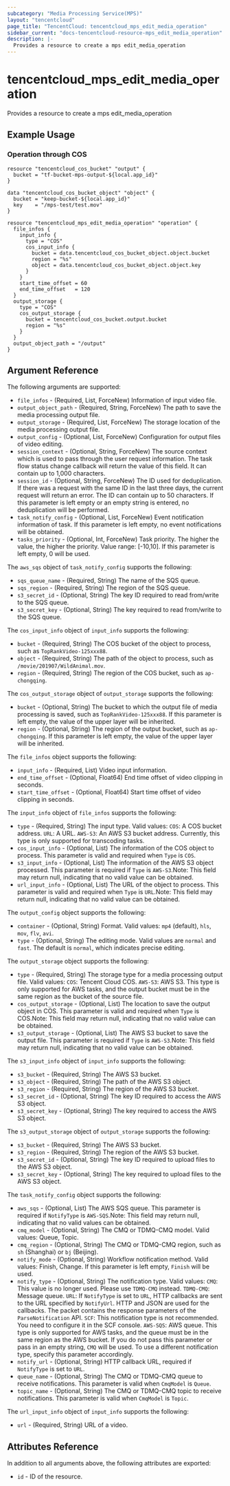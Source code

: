 ```yaml
---
subcategory: "Media Processing Service(MPS)"
layout: "tencentcloud"
page_title: "TencentCloud: tencentcloud_mps_edit_media_operation"
sidebar_current: "docs-tencentcloud-resource-mps_edit_media_operation"
description: |-
  Provides a resource to create a mps edit_media_operation
---
```


# tencentcloud_mps_edit_media_operation

Provides a resource to create a mps edit_media_operation

## Example Usage

### Operation through COS

```hcl
resource "tencentcloud_cos_bucket" "output" {
  bucket = "tf-bucket-mps-output-${local.app_id}"
}

data "tencentcloud_cos_bucket_object" "object" {
  bucket = "keep-bucket-${local.app_id}"
  key    = "/mps-test/test.mov"
}

resource "tencentcloud_mps_edit_media_operation" "operation" {
  file_infos {
    input_info {
      type = "COS"
      cos_input_info {
        bucket = data.tencentcloud_cos_bucket_object.object.bucket
        region = "%s"
        object = data.tencentcloud_cos_bucket_object.object.key
      }
    }
    start_time_offset = 60
    end_time_offset   = 120
  }
  output_storage {
    type = "COS"
    cos_output_storage {
      bucket = tencentcloud_cos_bucket.output.bucket
      region = "%s"
    }
  }
  output_object_path = "/output"
}
```

## Argument Reference

The following arguments are supported:

* `file_infos` - (Required, List, ForceNew) Information of input video file.
* `output_object_path` - (Required, String, ForceNew) The path to save the media processing output file.
* `output_storage` - (Required, List, ForceNew) The storage location of the media processing output file.
* `output_config` - (Optional, List, ForceNew) Configuration for output files of video editing.
* `session_context` - (Optional, String, ForceNew) The source context which is used to pass through the user request information. The task flow status change callback will return the value of this field. It can contain up to 1,000 characters.
* `session_id` - (Optional, String, ForceNew) The ID used for deduplication. If there was a request with the same ID in the last three days, the current request will return an error. The ID can contain up to 50 characters. If this parameter is left empty or an empty string is entered, no deduplication will be performed.
* `task_notify_config` - (Optional, List, ForceNew) Event notification information of task. If this parameter is left empty, no event notifications will be obtained.
* `tasks_priority` - (Optional, Int, ForceNew) Task priority. The higher the value, the higher the priority. Value range: [-10,10]. If this parameter is left empty, 0 will be used.

The `aws_sqs` object of `task_notify_config` supports the following:

* `sqs_queue_name` - (Required, String) The name of the SQS queue.
* `sqs_region` - (Required, String) The region of the SQS queue.
* `s3_secret_id` - (Optional, String) The key ID required to read from/write to the SQS queue.
* `s3_secret_key` - (Optional, String) The key required to read from/write to the SQS queue.

The `cos_input_info` object of `input_info` supports the following:

* `bucket` - (Required, String) The COS bucket of the object to process, such as `TopRankVideo-125xxx88`.
* `object` - (Required, String) The path of the object to process, such as `/movie/201907/WildAnimal.mov`.
* `region` - (Required, String) The region of the COS bucket, such as `ap-chongqing`.

The `cos_output_storage` object of `output_storage` supports the following:

* `bucket` - (Optional, String) The bucket to which the output file of media processing is saved, such as `TopRankVideo-125xxx88`. If this parameter is left empty, the value of the upper layer will be inherited.
* `region` - (Optional, String) The region of the output bucket, such as `ap-chongqing`. If this parameter is left empty, the value of the upper layer will be inherited.

The `file_infos` object supports the following:

* `input_info` - (Required, List) Video input information.
* `end_time_offset` - (Optional, Float64) End time offset of video clipping in seconds.
* `start_time_offset` - (Optional, Float64) Start time offset of video clipping in seconds.

The `input_info` object of `file_infos` supports the following:

* `type` - (Required, String) The input type. Valid values: `COS`: A COS bucket address.  `URL`: A URL.  `AWS-S3`: An AWS S3 bucket address. Currently, this type is only supported for transcoding tasks.
* `cos_input_info` - (Optional, List) The information of the COS object to process. This parameter is valid and required when `Type` is `COS`.
* `s3_input_info` - (Optional, List) The information of the AWS S3 object processed. This parameter is required if `Type` is `AWS-S3`.Note: This field may return null, indicating that no valid value can be obtained.
* `url_input_info` - (Optional, List) The URL of the object to process. This parameter is valid and required when `Type` is `URL`.Note: This field may return null, indicating that no valid value can be obtained.

The `output_config` object supports the following:

* `container` - (Optional, String) Format. Valid values: `mp4` (default), `hls`, `mov`, `flv`, `avi`.
* `type` - (Optional, String) The editing mode. Valid values are `normal` and `fast`. The default is `normal`, which indicates precise editing.

The `output_storage` object supports the following:

* `type` - (Required, String) The storage type for a media processing output file. Valid values: `COS`: Tencent Cloud COS. `AWS-S3`: AWS S3. This type is only supported for AWS tasks, and the output bucket must be in the same region as the bucket of the source file.
* `cos_output_storage` - (Optional, List) The location to save the output object in COS. This parameter is valid and required when `Type` is COS.Note: This field may return null, indicating that no valid value can be obtained.
* `s3_output_storage` - (Optional, List) The AWS S3 bucket to save the output file. This parameter is required if `Type` is `AWS-S3`.Note: This field may return null, indicating that no valid value can be obtained.

The `s3_input_info` object of `input_info` supports the following:

* `s3_bucket` - (Required, String) The AWS S3 bucket.
* `s3_object` - (Required, String) The path of the AWS S3 object.
* `s3_region` - (Required, String) The region of the AWS S3 bucket.
* `s3_secret_id` - (Optional, String) The key ID required to access the AWS S3 object.
* `s3_secret_key` - (Optional, String) The key required to access the AWS S3 object.

The `s3_output_storage` object of `output_storage` supports the following:

* `s3_bucket` - (Required, String) The AWS S3 bucket.
* `s3_region` - (Required, String) The region of the AWS S3 bucket.
* `s3_secret_id` - (Optional, String) The key ID required to upload files to the AWS S3 object.
* `s3_secret_key` - (Optional, String) The key required to upload files to the AWS S3 object.

The `task_notify_config` object supports the following:

* `aws_sqs` - (Optional, List) The AWS SQS queue. This parameter is required if `NotifyType` is `AWS-SQS`.Note: This field may return null, indicating that no valid values can be obtained.
* `cmq_model` - (Optional, String) The CMQ or TDMQ-CMQ model. Valid values: Queue, Topic.
* `cmq_region` - (Optional, String) The CMQ or TDMQ-CMQ region, such as `sh` (Shanghai) or `bj` (Beijing).
* `notify_mode` - (Optional, String) Workflow notification method. Valid values: Finish, Change. If this parameter is left empty, `Finish` will be used.
* `notify_type` - (Optional, String) The notification type. Valid values: `CMQ`: This value is no longer used. Please use `TDMQ-CMQ` instead. `TDMQ-CMQ`: Message queue. `URL`: If `NotifyType` is set to `URL`, HTTP callbacks are sent to the URL specified by `NotifyUrl`. HTTP and JSON are used for the callbacks. The packet contains the response parameters of the `ParseNotification` API. `SCF`: This notification type is not recommended. You need to configure it in the SCF console. `AWS-SQS`: AWS queue. This type is only supported for AWS tasks, and the queue must be in the same region as the AWS bucket. If you do not pass this parameter or pass in an empty string, `CMQ` will be used. To use a different notification type, specify this parameter accordingly.
* `notify_url` - (Optional, String) HTTP callback URL, required if `NotifyType` is set to `URL`.
* `queue_name` - (Optional, String) The CMQ or TDMQ-CMQ queue to receive notifications. This parameter is valid when `CmqModel` is `Queue`.
* `topic_name` - (Optional, String) The CMQ or TDMQ-CMQ topic to receive notifications. This parameter is valid when `CmqModel` is `Topic`.

The `url_input_info` object of `input_info` supports the following:

* `url` - (Required, String) URL of a video.

## Attributes Reference

In addition to all arguments above, the following attributes are exported:

* `id` - ID of the resource.



